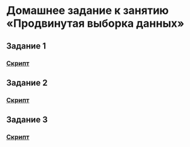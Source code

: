 # Домашнее задание к занятию «Продвинутая выборка данных»

## Задание 1
### [Скрипт](script/1.sql)

## Задание 2
### [Скрипт](script/2.sql)

## Задание 3
### [Скрипт](script/3.sql)
